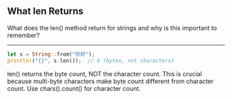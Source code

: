 ## What len Returns

What does the len() method return for strings and why is this important to remember?

---

```rust
let s = String::from("你好");
println!("{}", s.len());  // 6 (bytes, not characters)
```
len() returns the byte count, NOT the character count. This is crucial because multi-byte characters make byte count different from character count. Use chars().count() for character count.

